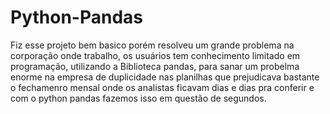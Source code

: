 # Python-Pandas
Fiz esse projeto bem basico porém resolveu um grande problema na corporação onde trabalho, os usuários tem conhecimento limitado em programação, utilizando a Biblioteca pandas, para sanar um probelma enorme na empresa de duplicidade nas 
planilhas que prejudicava bastante o fechamenro mensal onde os analistas ficavam dias e dias pra conferir e com o python pandas fazemos isso em questão de segundos.
